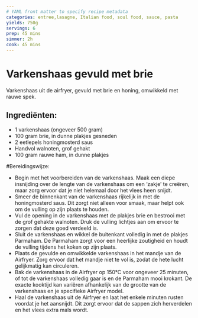 ```yaml
---
# YAML front matter to specify recipe metadata
categories: entree,lasagne, Italian food, soul food, sauce, pasta
yields: 750g
servings: 6
prep: 45 mins
simmer: 2h
cook: 45 mins
---
```

# Varkenshaas gevuld met brie
Varkenshaas uit de airfryer, gevuld met brie en honing, omwikkeld met rauwe spek.

## Ingrediënten:
- 1 varkenshaas (ongeveer 500 gram)
- 100 gram brie, in dunne plakjes gesneden
- 2 eetlepels honingmosterd saus
- Handvol walnoten, grof gehakt
- 100 gram rauwe ham, in dunne plakjes

#Bereidingswijze:
- Begin met het voorbereiden van de varkenshaas. Maak een diepe insnijding over de lengte van de varkenshaas om een ‘zakje’ te creëren, maar zorg ervoor dat je niet helemaal door het vlees heen snijdt.
- Smeer de binnenkant van de varkenshaas rijkelijk in met de honingmosterd saus. Dit zorgt niet alleen voor smaak, maar helpt ook om de vulling op zijn plaats te houden.
- Vul de opening in de varkenshaas met de plakjes brie en bestrooi met de grof gehakte walnoten. Druk de vulling lichtjes aan om ervoor te zorgen dat deze goed verdeeld is.
- Sluit de varkenshaas en wikkel de buitenkant volledig in met de plakjes Parmaham. De Parmaham zorgt voor een heerlijke zoutigheid en houdt de vulling tijdens het koken op zijn plaats.
- Plaats de gevulde en omwikkelde varkenshaas in het mandje van de Airfryer. Zorg ervoor dat het mandje niet te vol is, zodat de hete lucht gelijkmatig kan circuleren.
- Bak de varkenshaas in de Airfryer op 150°C voor ongeveer 25 minuten, of tot de varkenshaas volledig gaar is en de Parmaham mooi krokant. De exacte kooktijd kan variëren afhankelijk van de grootte van de varkenshaas en je specifieke Airfryer model.
- Haal de varkenshaas uit de Airfryer en laat het enkele minuten rusten voordat je het aansnijdt. Dit zorgt ervoor dat de sappen zich herverdelen en het vlees extra mals wordt.
